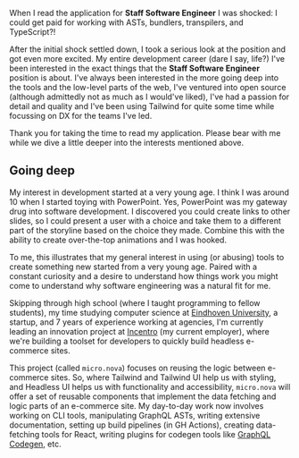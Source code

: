 When I read the application for **Staff Software Engineer** I was shocked: I could get paid for working with ASTs, bundlers, transpilers, and TypeScript?!

After the initial shock settled down, I took a serious look at the position and got even more excited. My entire development career (dare I say, life?) I've been interested in the exact things that the **Staff Software Engineer** position is about. I've always been interested in the more going deep into the tools and the low-level parts of the web, I've ventured into open source (although admittedly not as much as I would've liked), I've had a passion for detail and quality and I've been using Tailwind for quite some time while focussing on DX for the teams I've led.

Thank you for taking the time to read my application. Please bear with me while we dive a little deeper into the interests mentioned above.

## Going deep

My interest in development started at a very young age. I think I was around 10 when I started toying with PowerPoint. Yes, PowerPoint was my gateway drug into software development. I discovered you could create links to other slides, so I could present a user with a choice and take them to a different part of the storyline based on the choice they made. Combine this with the ability to create over-the-top animations and I was hooked.

To me, this illustrates that my general interest in using (or abusing) tools to create something new started from a very young age. Paired with a constant curiosity and a desire to understand how things work you might come to understand why software engineering was a natural fit for me.

Skipping through high school (where I taught programming to fellow students), my time studying computer science at [Eindhoven University](https://www.tue.nl/en/), a startup, and 7 years of experience working at agencies, I'm currently leading an innovation project at [Incentro](https://incentro.com/) (my current employer), where we're building a toolset for developers to quickly build headless e-commerce sites.

This project (called `micro.nova`) focuses on reusing the logic between e-commerce sites. So, where Tailwind and Tailwind UI help us with styling, and Headless UI helps us with functionality and accessibility, `micro.nova` will offer a set of reusable components that implement the data fetching and logic parts of an e-commerce site. My day-to-day work now involves working on CLI tools, manipulating GraphQL ASTs, writing extensive documentation, setting up build pipelines (in GH Actions), creating data-fetching tools for React, writing plugins for codegen tools like [GraphQL Codegen](https://the-guild.dev/graphql/codegen), etc.

